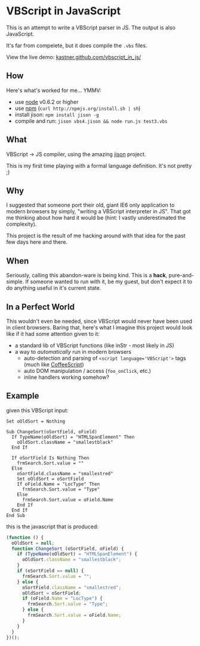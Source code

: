 VBScript in JavaScript
======================

This is an attempt to write a VBScript parser in JS.
The output is also JavaScript.

It's far from compelete, but it does compile the `.vbs` files.

View the live demo: [kastner.github.com/vbscript_in_js/](http://kastner.github.com/vbscript_in_js/)

How
---

Here's what's worked for me... YMMV:

  * use [node](http://nodejs.org) v0.6.2 or higher
  * use [npm](http://npmjs.org/) (`curl http://npmjs.org/install.sh | sh`)
  * install jison: `npm install jison -g`
  * compile and run: `jison vbs4.jison && node run.js test3.vbs`


What
----

VBScript -> JS compiler, using the amazing [jison](http://jison.org) project.

This is my first time playing with a formal language definition. It's not pretty ;)


Why
---

I suggested that someone port their old, giant IE6 only application to modern browsers by simply, "writing a VBScript interpreter in JS".
That got me thinking about how hard it would be (hint: I vastly underestimated the complexity).

This project is the result of me hacking around with that idea for the past few days here and there.


When
----

Seriously, calling this abandon-ware is being kind. This is a **hack**, pure-and-simple. If someone wanted to run with it, be my guest, but don't expect it to do anything useful in it's current state.


In a Perfect World
------------------

This wouldn't even be needed, since VBScript would never have been used in client browsers. Baring that, here's what I imagine this project would look like if it had some attention given to it:

  * a standard lib of VBScript functions (like inStr - most likely in JS)
  * a way to _automatically_ run in modern browsers
    * auto-detection and parsing of `<script language='VBScript'>` tags (much like [CoffeeScript](http://coffeescript.org))
    * auto DOM manipulation / access (`foo_onClick`, etc.)
    * inline handlers working somehow?


Example
-------

given this VBScript input:

```
Set oOldSort = Nothing

Sub ChangeSort(oSortField, oField)
  If TypeName(oOldSort) = "HTMLSpanElement" Then
    oOldSort.className = "smallestblack"
  End If

  If oSortField Is Nothing Then
    frmSearch.Sort.value = ""
  Else
    oSortField.className = "smallestred"
    Set oOldSort = oSortField
    If oField.Name = "LocType" Then
      frmSearch.Sort.value = "Type"
    Else
      frmSearch.Sort.value = oField.Name
    End If
  End If
End Sub

```

this is the javascript that is produced:

```javascript
(function () {
  oOldSort = null;
  function ChangeSort (oSortField, oField) {
    if (TypeName(oOldSort) = "HTMLSpanElement") {
      oOldSort.className = "smallestblack";
    }
    if (oSortField == null) {
      frmSearch.Sort.value = "";
    } else {
      oSortField.className = "smallestred";
      oOldSort = oSortField;
      if (oField.Name = "LocType") {
        frmSearch.Sort.value = "Type";
      } else {
        frmSearch.Sort.value = oField.Name;
      }
    }
  }
})();
```
